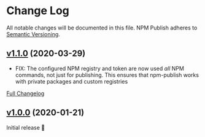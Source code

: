 Change Log
====================================================================================================
All notable changes will be documented in this file.
NPM Publish adheres to [Semantic Versioning](http://semver.org/).



[v1.1.0](https://github.com/JS-DevTools/npm-publish/tree/v1.1.0) (2020-03-29)
----------------------------------------------------------------------------------------------------

- FIX: The configured NPM registry and token are now used _all_ NPM commands, not just for publishing. This ensures that npm-publish works with private packages and custom registries

[Full Changelog](https://github.com/JS-DevTools/npm-publish/compare/v1.0.13...v1.1.0)



[v1.0.0](https://github.com/JS-DevTools/npm-publish/tree/v1.0.0) (2020-01-21)
----------------------------------------------------------------------------------------------------

Initial release 🎉
